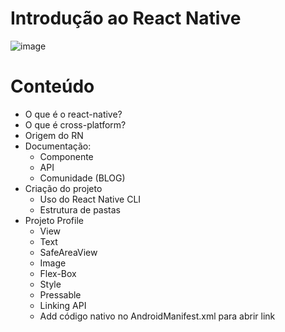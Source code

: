 # Introdução ao React Native

![image](https://user-images.githubusercontent.com/78811067/175776301-f7295dcd-f4a0-4982-96ca-ea770a70e840.png)

# Conteúdo
- O que é o react-native?
- O que é cross-platform?
- Origem do RN
- Documentação:
  - Componente
  - API
  - Comunidade (BLOG)
- Criação do projeto
  - Uso do React Native CLI
  - Estrutura de pastas
- Projeto Profile
  - View
  - Text
  - SafeAreaView
  - Image
  - Flex-Box
  - Style
  - Pressable
  - Linking API
  - Add código nativo no AndroidManifest.xml para abrir link
